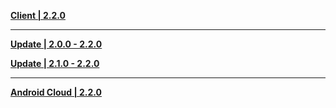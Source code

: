 **[Client | 2.2.0](https://autopatchcnws.yuanshen.com/client_app/pc_mihoyo/20211013_a336065295309dbe/YuanShen_2.2.0.zip)**

-----

**[Update | 2.0.0 - 2.2.0](https://autopatchcnws.yuanshen.com/client_app/update/hk4e_cn/18/game_2.0.0_2.2.0_diff_oWEf7mTHnSPLBr84.zip)**

**[Update | 2.1.0 - 2.2.0](https://autopatchcnws.yuanshen.com/client_app/update/hk4e_cn/18/game_2.1.0_2.2.0_diff_gCYOaDcXKismNxb8.zip)**

---

**[Android Cloud | 2.2.0](https://autopatchcnws.yuanshen.com/client_app/download/cloudgame/android/20220321121504_gGfhJzMpnnQeQ4Nn/mihoyo/yscloud_2.2.0.apk)**
